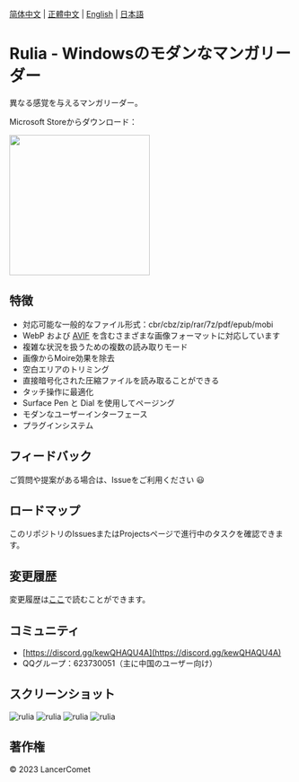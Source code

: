 [简体中文](README.CHS.md) | [正體中文](README.CHT.md) | [English](README.md) | [日本語](README.JPN.md)

# Rulia - Windowsのモダンなマンガリーダー

異なる感覚を与えるマンガリーダー。

Microsoft Storeからダウンロード：

<a href="https://apps.microsoft.com/store/detail/9MVVLRZWRXX8?cid=github&launch=true&mode=mini">
  <img src="https://get.microsoft.com/images/ja-jp%20dark.svg" width="250" />
</a>

## 特徴

 - 対応可能な一般的なファイル形式：cbr/cbz/zip/rar/7z/pdf/epub/mobi
 - WebP および [AVIF](https://github.com/RuliaReader/Rulia/wiki/AVIF-Support) を含むさまざまな画像フォーマットに対応しています
 - 複雑な状況を扱うための複数の読み取りモード
 - 画像からMoire効果を除去
 - 空白エリアのトリミング
 - 直接暗号化された圧縮ファイルを読み取ることができる
 - タッチ操作に最適化
 - Surface Pen と Dial を使用してページング
 - モダンなユーザーインターフェース
 - プラグインシステム

## フィードバック

ご質問や提案がある場合は、Issueをご利用ください 😃

## ロードマップ

このリポジトリのIssuesまたはProjectsページで進行中のタスクを確認できます。

## 変更履歴

変更履歴は[ここ](https://github.com/LancerComet/RuliaReader/blob/master/CHANGELOG.md)で読むことができます。

## コミュニティ

 - [https://discord.gg/kewQHAQU4A](https://discord.gg/kewQHAQU4A)
 - QQグループ：623730051（主に中国のユーザー向け）

## スクリーンショット

![rulia](/images/en-01.jpg)
![rulia](/images/en-02.jpg)
![rulia](/images/en-03.jpg)
![rulia](/images/en-04.jpg)

## 著作権

© 2023 LancerComet
